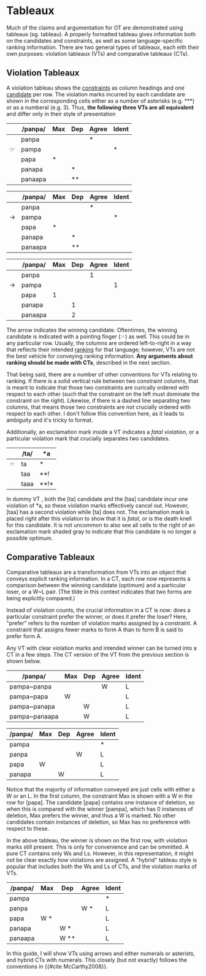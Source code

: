 # Tableaux

Much of the claims and argumentation for OT are demonstrated using tableaux (sg. tableau). A properly formatted tableau gives information both on the candidates and constraints, as well as some language-specific ranking information. There are two general types of tableaux, each eith their own purposes: violation tableaux (VTs) and comparative tableaux (CTs). 

## Violation Tableaux

A violation tableau shows the [constraints](constraints.md) as column headings and one [candidate](candidates.md) per row. The violation marks incurred by each candidate are shown in the corresponding cells either as a number of asterisks (e.g. ***) or as a numberal (e.g. 3). Thus, **the following three VTs are all equivalent** and differ only in their style of presentation

<div class="ottab vt" title="Example VT with finger">

|         | /panpa/ | Max | Dep | Agree | Ident |
| ------- | ------- | --- | --- | ----- | ----- |
|         | panpa   |     |     | *     |       |
| &#9758; | pampa   |     |     |       | *     |
|         | papa    | *   |     |       |       |
|         | panapa  |     | *   |       |       |
|         | panaapa |     | **  |       |       |

</div>

<div class="ottab vt" title="Example VT with arrow">

|     | /panpa/ | Max | Dep | Agree | Ident |
| --- | ------- | --- | --- | ----- | ----- |
|     | panpa   |     |     | *     |       |
| →   | pampa   |     |     |       | *     |
|     | papa    | *   |     |       |       |
|     | panapa  |     | *   |       |       |
|     | panaapa |     | **  |       |       |

</div>

<div class="ottab vt" title="Example VT with arrow and integer violation marks">

|     | /panpa/ | Max | Dep | Agree | Ident |
| --- | ------- | --- | --- | ----- | ----- |
|     | panpa   |     |     | 1     |       |
| →   | pampa   |     |     |       | 1     |
|     | papa    | 1   |     |       |       |
|     | panapa  |     | 1   |       |       |
|     | panaapa |     | 2   |       |       |

</div>

The arrow indicates the winning candidate. Oftentimes, the winning candidate is indicated with a pointing finger (&#9758;) as well. This could be in any particular row. Usually, the columns are ordered left-to-right in a way that reflects their intended [ranking](rankings.md) for that language; however, VTs are not the best vehicle for conveying ranking information. **Any arguments about ranking should be made with CTs**, described in the next section. 

That being said, there are a number of other conventions for VTs relating to ranking. If there is a solid vertical rule between two constraint columns, that is meant to indicate that those two constraints are curically ordered with respect to each other (such that the constraint on the left must dominate the constraint on the right). Likewise, if there is a dashed line separating two columns, that means those two constraints are *not* crucially ordered with respect to each other. I don't follow this convention here, as it leads to ambiguity and it's tricky to format.

Additionally, an exclamation mark inside a VT indicates a *fatal violation*, or a particular violation mark that crucially separates two candidates. 

<div class="ottab vt" title="VT showing fatal violations">

|         | /ta/ | *a          |
| ------- | ---- | ----------- |
| &#9758; | ta   | \*          |
|         | taa  | \*\*!       |
|         | taaa | \*\*!&#x2a; |

</div>

In dummy VT <lref>, both the [ta] candidate and the [taa] candidate incur one violation of \*a, so these violation marks effectively cancel out. However, [taa] has a second violation while [ta] does not. The exclamation mark is placed right after this violation to show that it is *fatal*, or is the death knell for this candidate. It is not uncommon to also see all cells to the right of an exclamation mark shaded gray to indicate that this candidate is no longer a possible optimum. 

## Comparative Tableaux

Comparative tableaux are a transformation from VTs into an object that conveys explicit ranking information. In a CT, each row now represents a comparison between the winning candidate (optimum) and a particular loser, or a W~L pair. (The tilde in this context indicates that two forms are being explicitly compared.)

Instead of violation counts, the crucial information in a CT is now: does a particular constraint prefer the winner, or does it prefer the loser? Here, "prefer" refers to the number of violation marks assigned by a constraint. A constraint that assigns fewer marks to form A than to form B is said to prefer form A. 

Any VT with clear violation marks and intended winner can be turned into a CT in a few steps. The CT version of the VT from the previous section is shown below.

<div class="ottab ct" title="Example CT">

| /panpa/       | Max | Dep | Agree | Ident |
| ------------- | --- | --- | ----- | ----- |
| pampa~panpa   |     |     | W     | L     |
| pampa~papa    | W   |     |       | L     |
| pampa~panapa  |     | W   |       | L     |
| pampa~panaapa |     | W   |       | L     |

</div>

<div class="ottab hy" title="Hybrid CT">

| /panpa/ | Max | Dep | Agree | Ident |
| ------- | --- | --- | ----- | ----- |
| pampa   |     |     |       | *     |
| panpa   |     |     | W     | L     |
| papa    | W   |     |       | L     |
| panapa  |     | W   |       | L     |

</div>

Notice that the majority of information conveyed are just cells with either a W or an L. In the first column, the constraint Max is shown with a W in the row for [papa]. The candidate [papa] contains one instance of deletion, so when this is compared with the winner [pampa], which has 0 instances of deletion, Max prefers the winner, and thus a W is marked. No other candidates contain instances of deletion, so Max has no preference with respect to these. 

In the above tableau, the winner is shown on the first row, with violation marks still present. This is only for convenience and can be ommitted. A pure CT contains only Ws and Ls. However, in this representation, it might not be clear exactly *how* violations are assigned. A "hybrid" tableau style is popular that includes both the Ws and Ls of CTs, and the violation marks of VTs.

<div class="ottab hy" title="Hybrid CT">

| /panpa/ | Max   | Dep    | Agree  | Ident |
| ------- | ----- | ------ | ------ | ----- |
| pampa   |       |        |        | \*    |
| panpa   |       |        | W   \* | L     |
| papa    | W  \* |        |        | L     |
| panapa  |       | W \*   |        | L     |
| panaapa |       | W \*\* |        | L     |

</div>

In this guide, I will show VTs using arrows and either numerals or asterists, and hybrid CTs with numerals. This closely (but not exactly) follows the conventions in {{#cite McCarthy2008}}. 

